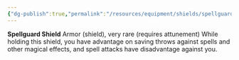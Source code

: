 ```yaml
---
{"dg-publish":true,"permalink":"/resources/equipment/shields/spellguard-shield-1/","title":"Spellguard Shield"}
---
```


**Spellguard Shield**
Armor (shield), very rare (requires attunement)
While holding this shield, you have advantage on saving throws against spells and other magical effects, and spell attacks have disadvantage against you.